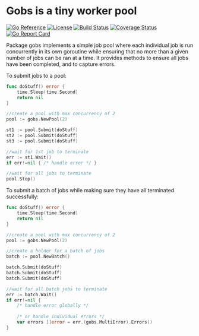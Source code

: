 # Gobs is a tiny worker pool
[![Go Reference](https://pkg.go.dev/badge/github.com/tbonfort/gobs.svg)](https://pkg.go.dev/github.com/tbonfort/gobs)
[![License](https://img.shields.io/github/license/tbonfort/gobs.svg)](https://github.com/tbonfort/gobs/blob/main/LICENSE)
[![Build Status](https://github.com/tbonfort/gobs/workflows/build/badge.svg?branch=main&event=push)](https://github.com/tbonfort/gobs/actions?query=workflow%3Abuild+event%3Apush+branch%3Amain)
[![Coverage Status](https://coveralls.io/repos/github/tbonfort/gobs/badge.svg?branch=main)](https://coveralls.io/github/tbonfort/gobs?branch=main)
[![Go Report Card](https://goreportcard.com/badge/github.com/tbonfort/gobs)](https://goreportcard.com/report/github.com/tbonfort/gobs)

Package gobs implements a simple job pool where each individual job is run
concurrently in its own goroutine while ensuring that no more than a given number
of jobs can be ran at a time. It provides methods to ensure all jobs have been
completed, and to capture errors.

To submit jobs to a pool:
```go
func doStuff() error {
    time.Sleep(time.Second)
    return nil
}

//create a pool with max concurrency of 2
pool := gobs.NewPool(2)

st1 := pool.Submit(doStuff)
st2 := pool.Submit(doStuff)
st3 := pool.Submit(doStuff)

//wait for 1st job to terminate
err := st1.Wait()
if err!=nil { /* handle error */ }

//wait for all jobs to terminate
pool.Stop()
```

To submit a batch of jobs while making sure they have all terminated successfully:
```go
func doStuff() error {
    time.Sleep(time.Second)
    return nil
}

//create a pool with max concurrency of 2
pool := gobs.NewPool(2)

//create a holder for a batch of jobs
batch := pool.NewBatch()

batch.Submit(doStuff)
batch.Submit(doStuff)
batch.Submit(doStuff)

//wait for all batch jobs to terminate
err := batch.Wait()
if err!=nil { 
    /* handle error globally */
    
    /* or handle individual errors */
    var errors []error = err.(gobs.MultiError).Errors()
}

```


